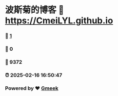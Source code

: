 # 波斯菊的博客 :link: https://CmeiLYL.github.io 
### :page_facing_up: [1](https://CmeiLYL.github.io/tag.html) 
### :speech_balloon: 0 
### :hibiscus: 9372 
### :alarm_clock: 2025-02-16 16:50:47 
### Powered by :heart: [Gmeek](https://github.com/Meekdai/Gmeek)
